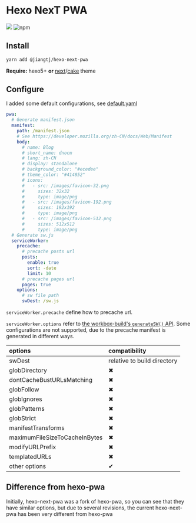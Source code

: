 # Hexo NexT PWA

[![](https://img.shields.io/npm/v/@jiangtj/hexo-next-pwa.svg?style=popout-square)](https://www.npmjs.com/package/@jiangtj/hexo-next-pwa)
![npm](https://img.shields.io/npm/l/@jiangtj/hexo-next-pwa.svg?style=popout-square)

## Install

```bash
yarn add @jiangtj/hexo-next-pwa
```

**Require:** hexo5+ **or** [next](https://github.com/theme-next/hexo-theme-next)/[cake](https://github.com/jiangtj/hexo-theme-cake) theme

## Configure

I added some default configurations, see [default.yaml](default.yaml)

```yml
pwa:
  # Generate manifest.json
  manifest:
    path: /manifest.json
    # See https://developer.mozilla.org/zh-CN/docs/Web/Manifest
    body:
      # name: Blog
      # short_name: dnocm
      # lang: zh-CN
      # display: standalone
      # background_color: "#ecedee"
      # theme_color: "#414852"
      # icons:
      #   - src: /images/favicon-32.png
      #     sizes: 32x32
      #     type: image/png
      #   - src: /images/favicon-192.png
      #     sizes: 192x192
      #     type: image/png
      #   - src: /images/favicon-512.png
      #     sizes: 512x512
      #     type: image/png
  # Generate sw.js
  serviceWorker:
    precache:
      # precache posts url
      posts:
        enable: true
        sort: -date
        limit: 10
      # precache pages url
      pages: true
    options:
      # sw file path
      swDest: /sw.js
```

`serviceWorker.precache` define how to precache url.

`serviceWorker.options` refer to [the workbox-build's `generateSW()` API](https://developers.google.cn/web/tools/workbox/reference-docs/latest/module-workbox-build#.generateSW). Some configurations are not supported, due to the precache manifest is generated in different ways.

| options | compatibility |
| :--- | :--- |
| swDest | relative to build directory |
| globDirectory | ✖ |
| dontCacheBustURLsMatching | ✖ |
| globFollow | ✖ |
| globIgnores | ✖ |
| globPatterns | ✖ |
| globStrict | ✖ |
| manifestTransforms | ✖ |
| maximumFileSizeToCacheInBytes | ✖ |
| modifyURLPrefix | ✖ |
| templatedURLs | ✖ |
| other options | ✔ |

## Difference from hexo-pwa

Initially, hexo-next-pwa was a fork of hexo-pwa, so you can see that they have similar options, but due to several revisions, the current hexo-next-pwa has been very different from hexo-pwa
